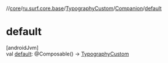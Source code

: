 //[core](../../../../index.md)/[ru.surf.core.base](../../index.md)/[TypographyCustom](../index.md)/[Companion](index.md)/[default](default.md)

# default

[androidJvm]\
val [default](default.md): @Composable() -&gt; [TypographyCustom](../index.md)
